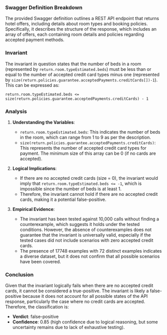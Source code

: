### Swagger Definition Breakdown
The provided Swagger definition outlines a REST API endpoint that returns hotel offers, including details about room types and booking policies. Specifically, it describes the structure of the response, which includes an array of offers, each containing room details and policies regarding accepted payment methods.

### Invariant
The invariant in question states that the number of beds in a room (represented by `return.room.typeEstimated.beds`) must be less than or equal to the number of accepted credit card types minus one (represented by `size(return.policies.guarantee.acceptedPayments.creditCards[])-1`). This can be expressed as:

`return.room.typeEstimated.beds <= size(return.policies.guarantee.acceptedPayments.creditCards) - 1`

### Analysis
1. **Understanding the Variables**:
   - `return.room.typeEstimated.beds`: This indicates the number of beds in the room, which can range from 1 to 9 as per the description.
   - `size(return.policies.guarantee.acceptedPayments.creditCards)`: This represents the number of accepted credit card types for payment. The minimum size of this array can be 0 (if no cards are accepted).

2. **Logical Implications**:
   - If there are no accepted credit cards (size = 0), the invariant would imply that `return.room.typeEstimated.beds <= -1`, which is impossible since the number of beds is at least 1.
   - Therefore, the invariant cannot hold if there are no accepted credit cards, making it a potential false-positive.

3. **Empirical Evidence**:
   - The invariant has been tested against 10,000 calls without finding a counterexample, which suggests it holds under the tested conditions. However, the absence of counterexamples does not guarantee that the invariant is universally valid, especially if the tested cases did not include scenarios with zero accepted credit cards.
   - The presence of 17748 examples with 72 distinct examples indicates a diverse dataset, but it does not confirm that all possible scenarios have been covered.

### Conclusion
Given that the invariant logically fails when there are no accepted credit cards, it cannot be considered a true-positive. The invariant is likely a false-positive because it does not account for all possible states of the API response, particularly the case where no credit cards are accepted. Therefore, the classification is:

- **Verdict**: false-positive
- **Confidence**: 0.85 (high confidence due to logical reasoning, but some uncertainty remains due to lack of exhaustive testing).
